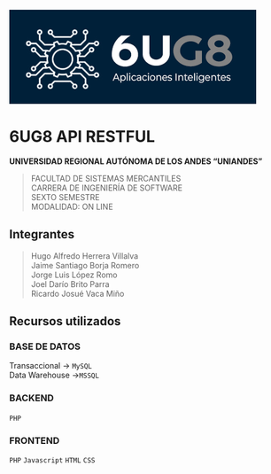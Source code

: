 ![6UG8](logo6UG8.jpg)
# 6UG8 API RESTFUL

**UNIVERSIDAD REGIONAL AUTÓNOMA DE LOS ANDES 
“UNIANDES”** <br>
>FACULTAD DE SISTEMAS MERCANTILES <br>
CARRERA DE INGENIERÍA DE SOFTWARE <br>
SEXTO SEMESTRE <br>
MODALIDAD: ON LINE

## Integrantes
>Hugo Alfredo Herrera Villalva <br>
Jaime Santiago Borja Romero <br>
Jorge Luis López Romo <br>
Joel Darío Brito Parra <br>
Ricardo Josué Vaca Miño <br>

## Recursos utilizados

### BASE DE DATOS
Transaccional -> ` MySQL `  <br>
Data Warehouse ->` MSSQL `

### BACKEND
`PHP` 

### FRONTEND
`PHP` 
`Javascript` 
`HTML`
`CSS`


